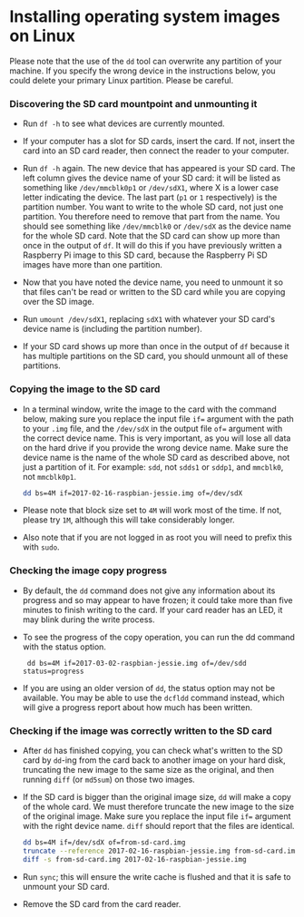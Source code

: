 # Installing operating system images on Linux

Please note that the use of the `dd` tool can overwrite any partition of your machine. If you specify the wrong device in the instructions below, you could delete your primary Linux partition. Please be careful.

### Discovering the SD card mountpoint and unmounting it
- Run `df -h` to see what devices are currently mounted.

- If your computer has a slot for SD cards, insert the card. If not, insert the card into an SD card reader, then connect the reader to your computer.

- Run `df -h` again. The new device that has appeared is your SD card. The left column gives the device name of your SD card: it will be listed as something like `/dev/mmcblk0p1` or `/dev/sdX1`, where X is a lower case letter indicating the device.  The last part (`p1` or `1` respectively) is the partition number. You want to write to the whole SD card, not just one partition. You therefore need to remove that part from the name. You should see something like `/dev/mmcblk0` or `/dev/sdX` as the device name for the whole SD card. Note that the SD card can show up more than once in the output of `df`. It will do this if you have previously written a Raspberry Pi image to this SD card, because the Raspberry Pi SD images have more than one partition.

- Now that you have noted the device name, you need to unmount it so that files can't be read or written to the SD card while you are copying over the SD image.

- Run `umount /dev/sdX1`, replacing `sdX1` with whatever your SD card's device name is (including the partition number).

- If your SD card shows up more than once in the output of `df` because it has multiple partitions on the SD card, you should unmount all of these partitions.

### Copying the image to the SD card

- In a terminal window, write the image to the card with the command below, making sure you replace the input file `if=` argument with the path to your `.img` file, and the `/dev/sdX` in the output file `of=` argument with the correct device name. This is very important, as you will lose all data on the hard drive if you provide the wrong device name. Make sure the device name is the name of the whole SD card as described above, not just a partition of it. For example: `sdd`, not `sdds1` or `sddp1`, and `mmcblk0`, not `mmcblk0p1`.

    ```bash
    dd bs=4M if=2017-02-16-raspbian-jessie.img of=/dev/sdX
    ```

- Please note that block size set to `4M` will work most of the time. If not, please try `1M`, although this will take considerably longer.

- Also note that if you are not logged in as root you will need to prefix this with `sudo`.

### Checking the image copy progress

- By default, the `dd` command does not give any information about its progress and so may appear to have frozen; it could take more than five minutes to finish writing to the card. If your card reader has an LED, it may blink during the write process. 

- To see the progress of the copy operation, you can run the dd command with the status option.
   ```
    dd bs=4M if=2017-03-02-raspbian-jessie.img of=/dev/sdd status=progress
   ```
- If you are using an older version of `dd`, the status option may not be available. You may be able to use the `dcfldd` command instead, which will give a progress report about how much has been written.

### Checking if the image was correctly written to the SD card

- After `dd` has finished copying, you can check what's written to the SD card by `dd`-ing from the card back to another image on your hard disk, truncating the new image to the same size as the original, and then running `diff` (or `md5sum`) on those two images.

- If the SD card is bigger than the original image size, `dd` will make a copy of the whole card. We must therefore truncate the new image to the size of the original image. Make sure you replace the input file `if=` argument with the right device name. `diff` should report that the files are identical.

    ```bash
    dd bs=4M if=/dev/sdX of=from-sd-card.img
    truncate --reference 2017-02-16-raspbian-jessie.img from-sd-card.img
    diff -s from-sd-card.img 2017-02-16-raspbian-jessie.img
    ```

- Run `sync`; this will ensure the write cache is flushed and that it is safe to unmount your SD card.

- Remove the SD card from the card reader.
